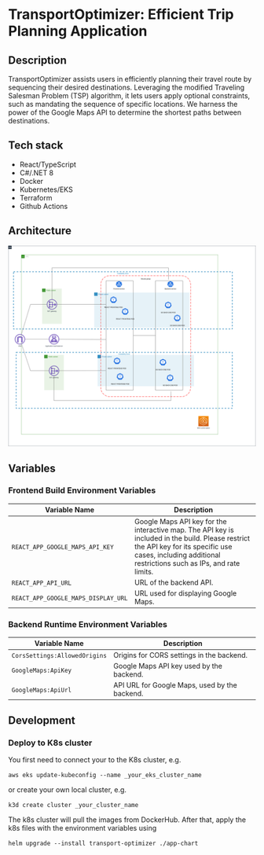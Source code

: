 
# TransportOptimizer: Efficient Trip Planning Application
## Description

TransportOptimizer assists users in efficiently planning their travel route by sequencing their desired destinations. Leveraging the modified Traveling Salesman Problem (TSP) algorithm, it lets users apply optional constraints, such as mandating the sequence of specific locations. We harness the power of the Google Maps API to determine the shortest paths between destinations.

## Tech stack
- React/TypeScript
- C#/.NET 8
- Docker
- Kubernetes/EKS
- Terraform
- Github Actions

## Architecture


![Alt text](TransportEKSArchitecture.png "EKS Architecture")

## Variables
### Frontend Build Environment Variables

| Variable Name                     | Description                                                                                                                                                         |
|-----------------------------------|---------------------------------------------------------------------------------------------------------------------------------------------------------------------|
| `REACT_APP_GOOGLE_MAPS_API_KEY`     | Google Maps API key for the interactive map. The API key is included in the build. Please restrict the API key for its specific use cases, including additional restrictions such as IPs, and rate limits. |
| `REACT_APP_API_URL`                 | URL of the backend API.                                                                                                                                             |
| `REACT_APP_GOOGLE_MAPS_DISPLAY_URL` | URL used for displaying Google Maps.                                                                                                                                |

### Backend Runtime Environment Variables
| Variable Name                      | Description                                                                                         |
|------------------------------------|-----------------------------------------------------------------------------------------------------|
| `CorsSettings:AllowedOrigins`      | Origins for CORS settings in the backend.                                                   |
| `GoogleMaps:ApiKey`                | Google Maps API key used by the backend.                                                            |
| `GoogleMaps:ApiUrl`                | API URL for Google Maps, used by the backend.                                                       |



## Development

### Deploy to K8s cluster
You first need to connect your to the K8s cluster, e.g.

```
aws eks update-kubeconfig --name _your_eks_cluster_name
```

or create your own local cluster, e.g.

```
k3d create cluster _your_cluster_name
```

The k8s cluster will pull the images from DockerHub. After that, apply the k8s files with the environment variables using
```
helm upgrade --install transport-optimizer ./app-chart
```


